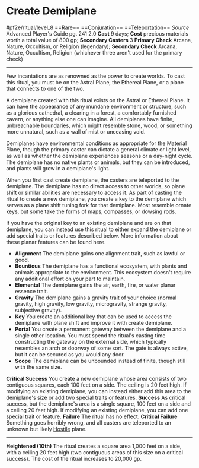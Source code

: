# Create Demiplane
#pf2e/ritual/level_8
==[Rare](../../../rules/traits/rare.md)== ==[Conjuration](../../../rules/traits/conjuration.md)== ==[Teleportation](../../../rules/traits/teleportation.md)==
*Source* Advanced Player's Guide pg. 241 2.0
**Cast** 9 days; **Cost** precious materials worth a total value of 800 gp; **Secondary Casters** 3
**Primary Check** Arcana, Nature, Occultism, or Religion (legendary); **Secondary Check** Arcana, Nature, Occultism, Religion (whichever three aren't used for the primary check)

---
Few incantations are as renowned as the power to create worlds. To cast this ritual, you must be on the Astral Plane, the Ethereal Plane, or a plane that connects to one of the two.

A demiplane created with this ritual exists on the Astral or Ethereal Plane. It can have the appearance of any mundane environment or structure, such as a glorious cathedral, a clearing in a forest, a comfortably furnished cavern, or anything else one can imagine. All demiplanes have finite, unbreachable boundaries, which might resemble stone, wood, or something more unnatural, such as a wall of mist or unceasing void.

Demiplanes have environmental conditions as appropriate for the Material Plane, though the primary caster can dictate a general climate or light level, as well as whether the demiplane experiences seasons or a day-night cycle. The demiplane has no native plants or animals, but they can be introduced, and plants will grow in a demiplane's light.

When you first cast create demiplane, the casters are teleported to the demiplane. The demiplane has no direct access to other worlds, so plane shift or similar abilities are necessary to access it. As part of casting the ritual to create a new demiplane, you create a key to the demiplane which serves as a plane shift tuning fork for that demiplane. Most resemble ornate keys, but some take the forms of maps, compasses, or dowsing rods.

If you have the original key to an existing demiplane and are on that demiplane, you can instead use this ritual to either expand the demiplane or add special traits or features described below. More information about these planar features can be found here.

- **Alignment** The demiplane gains one alignment trait, such as lawful or good.
- **Bountious** The demiplane has a functional ecosystem, with plants and animals appropriate to the environment. This ecosystem doesn't require any additional effort on your part to maintain.
- **Elemental** The demiplane gains the air, earth, fire, or water planar essence trait.
- **Gravity** The demiplane gains a gravity trait of your choice (normal gravity, high gravity, low gravity, microgravity, strange gravity, subjective gravity).
- **Key** You create an additional key that can be used to access the demiplane with plane shift and improve it with create demiplane.
- **Portal** You create a permanent gateway between the demiplane and a single other location. You must spend the ritual's casting time constructing the gateway on the external side, which typically resembles an arch or doorway of some sort. The gate is always active, but it can be secured as you would any door.
- **Scope** The demiplane can be unbounded instead of finite, though still with the same size.

**Critical Success** You create a new demiplane whose area consists of two contiguous squares, each 100 feet on a side. The ceiling is 20 feet high. If modifying an existing demiplane, you can instead either add this area to the demiplane's size or add two special traits or features.
**Success** As critical success, but the demiplane's area is a single square, 100 feet on a side and a ceiling 20 feet high. If modifying an existing demiplane, you can add one special trait or feature.
**Failure** The ritual has no effect.
**Critical Failure** Something goes horribly wrong, and all casters are teleported to an unknown but likely [Hostile](../../../Conditions/Hostile.md) plane.

<hr>

**Heightened (10th)** The ritual creates a square area 1,000 feet on a side, with a ceiling 20 feet high (two contiguous areas of this size on a critical success). The cost of the ritual increases to 20,000 gp.